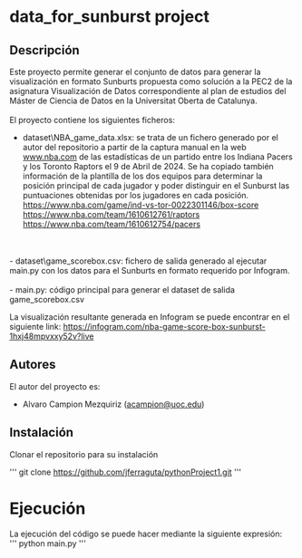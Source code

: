 # data_for_sunburst project
## Descripción
Este proyecto permite generar el conjunto de datos para generar la visualización en formato Sunburts propuesta como solución a la PEC2 de la asignatura Visualización de Datos correspondiente al plan de estudios del Máster de Ciencia de Datos en la Universitat Oberta de Catalunya.
<br><br>
El proyecto contiene los siguientes ficheros:
- dataset\NBA_game_data.xlsx: se trata de un fichero generado por el autor del repositorio a partir de la captura manual en la web www.nba.com de las estadísticas de un partido entre los Indiana Pacers y los Toronto Raptors el 9 de Abril de 2024. Se ha copiado también información de la plantilla de los dos equipos para determinar la posición principal de cada jugador y poder distinguir en el Sunburst las puntuaciones obtenidas por los jugadores en cada posición.
<br>  https://www.nba.com/game/ind-vs-tor-0022301146/box-score
<br>  https://www.nba.com/team/1610612761/raptors
<br>  https://www.nba.com/team/1610612754/pacers
<br>
<br>
- dataset\game_scorebox.csv: fichero de salida generado al ejecutar main.py con los datos para el Sunburts en formato requerido por Infogram.
<br>
<br>
- main.py: código principal para generar el dataset de salida game_scorebox.csv

<br>

La visualización resultante generada en Infogram se puede encontrar en el siguiente link:
https://infogram.com/nba-game-score-box-sunburst-1hxj48mpvxxy52v?live

## Autores
El autor del proyecto es:
- Alvaro Campion Mezquiriz (acampion@uoc.edu)

## Instalación
Clonar el repositorio para su instalación <br>

'''
git clone https://github.com/jferraguta/pythonProject1.git
'''

# Ejecución
La ejecución del código se puede hacer mediante la siguiente expresión:
<br>
'''
python main.py
'''
<br>
